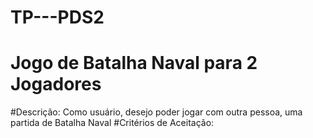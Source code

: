 # TP---PDS2
# Jogo de Batalha Naval para 2 Jogadores
#Descrição: Como usuário, desejo poder jogar com outra pessoa, uma partida de Batalha Naval
#Critérios de Aceitação:
